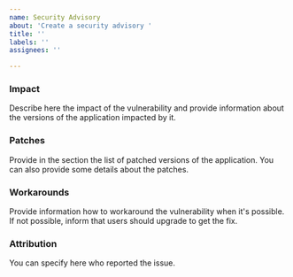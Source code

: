 ```yaml
---
name: Security Advisory
about: 'Create a security advisory '
title: ''
labels: ''
assignees: ''

---
```


### Impact

Describe here the impact of the vulnerability and provide information about the versions of the application impacted by it. 

### Patches

Provide in the section the list of patched versions of the application. You can also provide some details about the patches. 

### Workarounds

Provide information how to workaround the vulnerability when it's possible. If not possible, inform that users should upgrade to get the fix.

### Attribution

You can specify here who reported the issue.
